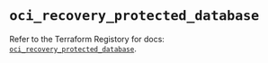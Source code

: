 # `oci_recovery_protected_database`

Refer to the Terraform Registory for docs: [`oci_recovery_protected_database`](https://registry.terraform.io/providers/oracle/oci/6.18.0/docs/resources/recovery_protected_database).
